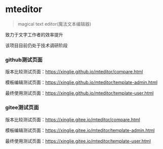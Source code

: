 # mteditor
> magical text editor(魔法文本编辑器)

致力于文字工作者的效率提升

该项目目前仍处于技术调研阶段
### github测试页面

版本比较测试页面：https://xinglie.github.io/mteditor/compare.html

模板编辑测试页面：https://xinglie.github.io/mteditor/template-admin.html

最终使用测试页面：https://xinglie.github.io/mteditor/template-user.html

### gitee测试页面
版本比较测试页面：https://xinglie.gitee.io/mteditor/compare.html

模板编辑测试页面：https://xinglie.gitee.io/mteditor/template-admin.html

最终使用测试页面：https://xinglie.gitee.io/mteditor/template-user.html